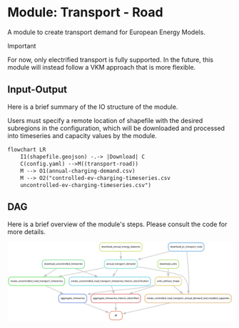 # Module: Transport - Road

A module to create transport demand for European Energy Models.

>[!IMPORTANT]
>For now, only electrified transport is fully supported.
>In the future, this module will instead follow a VKM approach that is more flexible.

## Input-Output

Here is a brief summary of the IO structure of the module.

Users must specify a remote location of shapefile with the desired subregions in the configuration, which will be downloaded and processed into timeseries and capacity values by the module.

```mermaid
flowchart LR
    I1(shapefile.geojson) -.-> |Download| C
    C(config.yaml) -->M((transport-road))
    M --> O1(annual-charging-demand.csv)
    M --> O2("controlled-ev-charging-timeseries.csv
    uncontrolled-ev-charging-timeseries.csv")
```

## DAG

Here is a brief overview of the module's steps.
Please consult the code for more details.

![dag](rulegraph.png)
